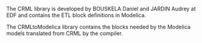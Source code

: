 The CRML library is developed by BOUSKELA Daniel and JARDIN Audrey at EDF and contains the ETL block definitions in Modelica.

The CRMLtoModelica library contains the blocks needed by the Modelica models translated from CRML by the compiler.
